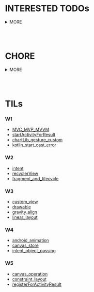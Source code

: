 # INTERESTED TODOs

<details>
<summary>MORE</summary>

## AOS

- **MVVM**
- **data binding**
- **di (dagger, hilt)**
- **compose**

## 코틀린

- **coroutine**

## JVM

- **parallel**
- **memory structure**

## GRAPHICS

- **threejs**
- **opengl**
- **shader**

</details>

<br><br>

# CHORE

<details>
<summary>MORE</summary>

- **rxjava**
- **retrofit**
- **cli git**

</details>

<br><br>

# TILs

### W1

- [MVC_MVP_MVVM](https://github.com/TI-helL/TI-helL/tree/main/dyhhh/AOS/MVC_MVP_MVVM.md)
- [startActivityForResult](https://github.com/TI-helL/TI-helL/tree/main/dyhhh/AOS/startActivityForResult.md)
- [chartLib_gesture_custom](https://github.com/TI-helL/TI-helL/tree/main/dyhhh/AOS/chartLib_gesture_custom.md)
- [kotlin_start_cast_error](https://github.com/TI-helL/TI-helL/tree/main/dyhhh/KOTLIN/kotlin_start_cast_error.md)

### W2

- [intent](https://github.com/TI-helL/TI-helL/tree/main/dyhhh/AOS/intent.md)
- [recyclerView](https://github.com/TI-helL/TI-helL/tree/main/dyhhh/AOS/recyclerView.md)
- [fragment_and_lifecycle](https://github.com/TI-helL/TI-helL/tree/main/dyhhh/AOS/fragment_and_lifecycle.md)

### W3

- [custom_view](https://github.com/TI-helL/TI-helL/tree/main/dyhhh/AOS/custom_view.md)
- [drawable](https://github.com/TI-helL/TI-helL/tree/main/dyhhh/AOS/drawable.md)
- [gravity_align](https://github.com/TI-helL/TI-helL/tree/main/dyhhh/AOS/gravity_align.md)
- [linear_layout](https://github.com/TI-helL/TI-helL/tree/main/dyhhh/AOS/linear_layout.md)

### W4

- [android_animation](https://github.com/TI-helL/TI-helL/tree/main/dyhhh/AOS/android_animation.md)
- [canvas_store](https://github.com/TI-helL/TI-helL/tree/main/dyhhh/AOS/canvas_store.md)
- [intent_object_passing](https://github.com/TI-helL/TI-helL/tree/main/dyhhh/AOS/intent_object_passing.md)

### W5

- [canvas_operation](https://github.com/TI-helL/TI-helL/tree/main/dyhhh/AOS/canvas_operation.md)
- [constraint_layout](https://github.com/TI-helL/TI-helL/tree/main/dyhhh/AOS/constraint_layout.md)
- [registerForActivityResult](https://github.com/TI-helL/TI-helL/tree/main/dyhhh/AOS/registerForActivityResult.md)
